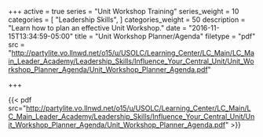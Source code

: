 +++
active = true
series = "Unit Workshop Training"
series_weight = 10
categories = [
  "Leadership Skills",
]
categories_weight = 50
description = "Learn how to plan an effective Unit Workshop."
date = "2016-11-15T13:34:59-05:00"
title = "Unit Workshop Planner/Agenda"
filetype = "pdf"
src = "http://partylite.vo.llnwd.net/o15/u/USOLC/Learning_Center/LC_Main/LC_Main_Leader_Academy/Leadership_Skills/Influence_Your_Central_Unit/Unit_Workshop_Planner_Agenda/Unit_Workshop_Planner_Agenda.pdf"

+++

{{< pdf src="http://partylite.vo.llnwd.net/o15/u/USOLC/Learning_Center/LC_Main/LC_Main_Leader_Academy/Leadership_Skills/Influence_Your_Central_Unit/Unit_Workshop_Planner_Agenda/Unit_Workshop_Planner_Agenda.pdf" >}}

